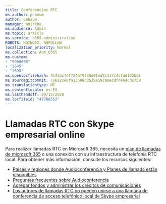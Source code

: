 ```yaml
---
title: Conferencias RTC
ms.author: pebaum
author: pebaum
manager: mnirkhe
ms.audience: Admin
ms.topic: article
ms.service: o365-administration
ROBOTS: NOINDEX, NOFOLLOW
localization_priority: Normal
ms.collection: Adm_O365
ms.custom:
- "9000698"
- "2645"
- "2593"
ms.openlocfilehash: 4143ac7ef724bf9730a91ed8c317c4afdd122b81
ms.sourcegitcommit: c6692ce0fa1358ec3529e59ca0ecdfdea4cdc759
ms.translationtype: MT
ms.contentlocale: es-ES
ms.lasthandoff: 09/15/2020
ms.locfileid: "47768552"
---
```

# <a name="pstn-calling-with-skype-for-business-online"></a>Llamadas RTC con Skype empresarial online

Para realizar llamadas RTC en Microsoft 365, necesita un [plan de llamadas de microsoft 365](https://docs.microsoft.com/microsoftteams/what-is-phone-system-in-office-365#more-about-calling-plans) o una conexión con su infraestructura de telefonía RTC local. Para obtener más información, consulte los recursos siguientes: 

- [Países y regiones donde Audioconferencia y Planes de llamada están disponibles](https://docs.microsoft.com/microsoftteams/country-and-region-availability-for-audio-conferencing-and-calling-plans/country-and-region-availability-for-audio-conferencing-and-calling-plans) 
- [Preguntas frecuentes sobre Audioconferencia](https://docs.microsoft.com/microsoftteams/audio-conferencing-common-questions)
- [Agregar fondos y administrar los créditos de comunicaciones](https://docs.microsoft.com/microsoftteams/add-funds-and-manage-communications-credits)
- [Los autores de llamadas RTC no pueden unirse a una llamada de conferencia de acceso telefónico local de Skype empresarial](https://docs.microsoft.com/SkypeForBusiness/troubleshoot/online-conferencing/pstn-callers-cant-join-dial-in-call)